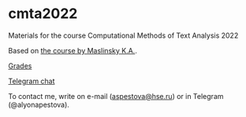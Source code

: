 # cmta2022
Materials for the course Computational Methods of Text Analysis 2022

Based on [the course by Maslinsky K.A.](https://github.com/maslinych/cmta2021).

[Grades](https://docs.google.com/spreadsheets/d/1_wLG74xRd1jkJFYeibMTPriy2Q0ZUoebU6u3kRx2XlI/edit?usp=sharing)

[Telegram chat](https://t.me/+VQtMJG6rYaA3MzE6)


To contact me, write on e-mail (aspestova@hse.ru) or in Telegram (@alyonapestova).
